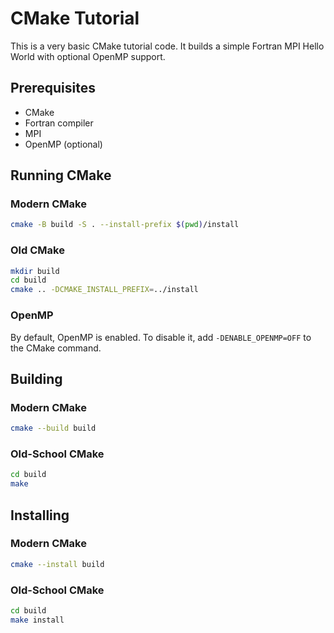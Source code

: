 # CMake Tutorial

This is a very basic CMake tutorial code. It builds a simple Fortran MPI Hello World with optional OpenMP support.

## Prerequisites

- CMake
- Fortran compiler
- MPI
- OpenMP (optional)

## Running CMake

### Modern CMake

```bash
cmake -B build -S . --install-prefix $(pwd)/install
```

### Old CMake

```bash
mkdir build
cd build
cmake .. -DCMAKE_INSTALL_PREFIX=../install
```

### OpenMP

By default, OpenMP is enabled. To disable it, add `-DENABLE_OPENMP=OFF` to the CMake command.

## Building

### Modern CMake

```bash
cmake --build build
```

### Old-School CMake

```bash
cd build
make
```

## Installing

### Modern CMake

```bash
cmake --install build
```

### Old-School CMake

```bash
cd build
make install
```
